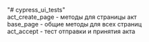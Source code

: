 "# cypress_ui_tests"   
act_create_page - методы для страницы акт  
base_page - общие методы для всех страниц  
act_accept - тест отправки и принятия акта
